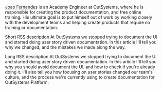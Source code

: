 [Joao Fernandes](http://www.joaofn.com) is an Academy Engineer at OutSystems, where he is responsible for creating the product documentation, and free online training.
His ultimate goal is to put himself out of work by working closely with the development teams and helping create products that require no training or documentation.


Short RSS description
At OutSystems we stopped trying to document the UI and started doing user story driven documentation.
In this article I'll tell you why we changed, and the mistakes we made along the way.


Long RSS description
At OutSystems we stopped trying to document the UI and started doing user story driven documentation.
In this article I'll tell you why you should avoid document the UI, and how to check if you're already doing it.
I'll also tell you how focusing on user stories changed our team's culture, and the process we're currently using to create documentation for OutSystems Platform.